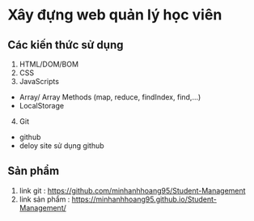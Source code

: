 # Xây đựng web quản lý học viên 
## Các kiến thức sử dụng
1. HTML/DOM/BOM
2. CSS
3. JavaScripts
+ Array/ Array Methods (map, reduce, findIndex, find,...)
+ LocalStorage
4. Git
+ github
+ deloy site sử dụng github
## Sản phẩm
1. link git : https://github.com/minhanhhoang95/Student-Management
2. link sản phẩm : https://minhanhhoang95.github.io/Student-Management/

